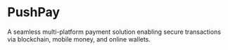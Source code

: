 # PushPay
A seamless multi-platform payment solution enabling secure transactions via blockchain, mobile money, and online wallets.
